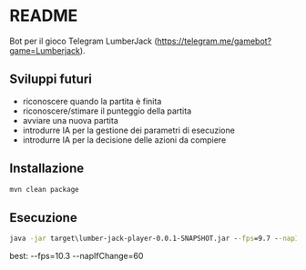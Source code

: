 # README

Bot per il gioco Telegram LumberJack (<https://telegram.me/gamebot?game=Lumberjack>).

## Sviluppi futuri

- riconoscere quando la partita è finita
- riconoscere/stimare il punteggio della partita
- avviare una nuova partita
- introdurre IA per la gestione dei parametri di esecuzione
- introdurre IA per la decisione delle azioni da compiere

## Installazione

```cmd
mvn clean package
```

## Esecuzione

```cmd
java -jar target\lumber-jack-player-0.0.1-SNAPSHOT.jar --fps=9.7 --napIfChange=50 --logImgs=false
```

best: --fps=10.3 --napIfChange=60